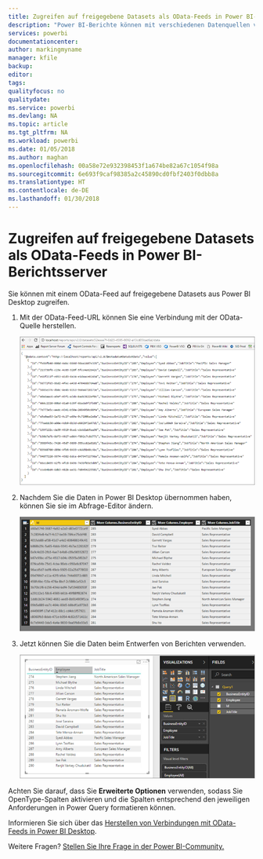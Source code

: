 ```yaml
---
title: Zugreifen auf freigegebene Datasets als OData-Feeds in Power BI-Berichtsserver
description: "Power BI-Berichte können mit verschiedenen Datenquellen verbunden sein. Je nach Verwendung der Daten sind verschiedene Datenquellen verfügbar."
services: powerbi
documentationcenter: 
author: markingmyname
manager: kfile
backup: 
editor: 
tags: 
qualityfocus: no
qualitydate: 
ms.service: powerbi
ms.devlang: NA
ms.topic: article
ms.tgt_pltfrm: NA
ms.workload: powerbi
ms.date: 01/05/2018
ms.author: maghan
ms.openlocfilehash: 00a58e72e932398453f1a674be82a67c1054f98a
ms.sourcegitcommit: 6e693f9caf98385a2c45890cd0fbf2403f0dbb8a
ms.translationtype: HT
ms.contentlocale: de-DE
ms.lasthandoff: 01/30/2018
---
```

# <a name="accessing-shared-datasets-as-odata-feeds-in-power-bi-report-server"></a>Zugreifen auf freigegebene Datasets als OData-Feeds in Power BI-Berichtsserver
Sie können mit einem OData-Feed auf freigegebene Datasets aus Power BI Desktop zugreifen.

1. Mit der OData-Feed-URL können Sie eine Verbindung mit der OData-Quelle herstellen.
   
    ![OData-Feed-Quelle für Berichtsserver](media/access-dataset-odata/report-server-odata-feed.png)
2. Nachdem Sie die Daten in Power BI Desktop übernommen haben, können Sie sie im Abfrage-Editor ändern.
   
    ![Abfrage-Editor von Power BI Desktop mit OData-Feed](media/access-dataset-odata/report-server-odata-results-query-editor.png)
3. Jetzt können Sie die Daten beim Entwerfen von Berichten verwenden.
   
    ![Power BI Desktop-Berichtsentwurf mit OData-Feed](media/access-dataset-odata/report-server-odata-power-bi-desktop-report-design.png)

Achten Sie darauf, dass Sie **Erweiterte Optionen** verwenden, sodass Sie OpenType-Spalten aktivieren und die Spalten entsprechend den jeweiligen Anforderungen in Power Query formatieren können.

Informieren Sie sich über das [Herstellen von Verbindungen mit OData-Feeds in Power BI Desktop](../desktop-connect-odata.md).

Weitere Fragen? [Stellen Sie Ihre Frage in der Power BI-Community.](https://community.powerbi.com/)


